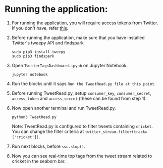 # Running the application:

1. For running the application, you will require access tokens from Twitter. If you don't have, refer <a href='https://developer.twitter.com/en/docs/basics/authentication/guides/access-tokens.html'> this</a>.

2. Before running the application, make sure that you have installed Twitter's tweepy API and findspark
    ```
    sudo pip3 install tweepy
    sudo pip3 findspark
    ```

3. Open ```TwitterTagsDashboard.ipynb``` on Jupyter Notebook.
    ```
    jupyter notebook
    ```
    
4. Run the blocks until it says ```Run the TweetRead.py file at this point```.

5. Before running TweetRead.py, setup ```consumer_key```, ```consumer_secret```, ```access_token``` and ```access_secret``` (these can be found from step 1).

6. Now open another terminal and run TweetRead.py.
    ```
    python3 TweetRead.py
    ```
   Note: TweetRead.py is configured to filter tweets containing ```cricket```. You can change the filter criteria at ```twitter_stream.filter(track=['cricket'])```.
 
6. Run next blocks, before ```ssc.stop()```.

7. Now you can see real-time top tags from the tweet stream related to cricket in the seaborn bar.
